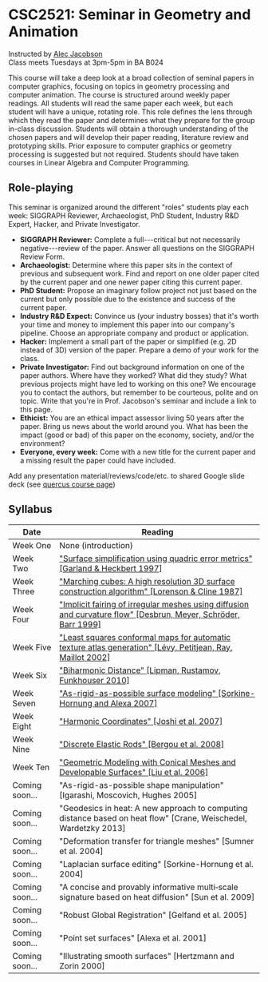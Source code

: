 # CSC2521: Seminar in Geometry and Animation

Instructed by [Alec Jacobson](http://www.cs.toronto.edu/~jacobson/)  
Class meets Tuesdays at 3pm-5pm in BA B024

This course will take a deep look at a broad collection of seminal papers in
computer graphics, focusing on topics in geometry processing and computer
animation. The course is structured around weekly paper readings. All students
will read the same paper each week, but each student will have a unique,
rotating role. This role defines the lens through which they read the paper and
determines what they prepare for the group in-class discussion. Students will
obtain a thorough understanding of the chosen papers and will develop their
paper reading, literature review and prototyping skills.  Prior exposure to
computer graphics or geometry processing is suggested but not required. Students
should have taken courses in Linear Algebra and Computer Programming.

## Role-playing

This seminar is organized around the different "roles" students play each week:
SIGGRAPH Reviewer, Archaeologist, PhD Student, Industry R&D Expert, Hacker, and
Private Investigator.

  - **SIGGRAPH Reviewer:** Complete a full---critical but not necessarily negative---review of the paper. Answer all questions on the SIGGRAPH Review Form.
  - **Archaeologist:** Determine where this paper sits in the context of previous and subsequent work. Find and report on one older paper cited by the current paper and one newer paper citing this current paper.
  - **PhD Student:** Propose an imaginary follow project not just based on the current but only possible due to the existence and success of the current paper.
  - **Industry R&D Expect:** Convince us (your industry bosses) that it's worth your time and money to implement this paper into our company's pipeline. Choose an appropriate company and product or application.
  - **Hacker:** Implement a small part of the paper or simplified (e.g. 2D instead of 3D) version of the paper. Prepare a demo of your work for the class.
  - **Private Investigator:** Find out background information on one of the paper authors. Where have they worked? What did they study? What previous projects might have led to working on this one? We encourage you to contact the authors, but remember to be courteous, polite and on topic. Write that you're in Prof. Jacobson's seminar and include a link to this page.
  - **Ethicist:** You are an ethical impact assessor living 50 years after the paper. Bring us news about the world around you. What has been the impact (good or bad) of this paper on the economy, society, and/or the environment?
  - **Everyone, every week:** Come with a new title for the current paper and a missing result the paper could have included.

Add any presentation material/reviews/code/etc. to shared Google slide deck (see [quercus course page](https://q.utoronto.ca/courses/111359))

## Syllabus

| Date | Reading |
|------|-------|
| Week One | None (introduction) |
| Week Two | ["Surface simplification using quadric error metrics" [Garland & Heckbert 1997]](papers/garland1997.pdf) |
| Week Three | ["Marching cubes: A high resolution 3D surface construction algorithm" [Lorenson & Cline 1987]](papers/lorenson-and-cline-1987.pdf) |
| Week Four | ["Implicit fairing of irregular meshes using diffusion and curvature flow" [Desbrun, Meyer, Schröder, Barr 1999]](papers/desbrun1999.pdf) |
| Week Five | ["Least squares conformal maps for automatic texture atlas generation" [Lévy, Petitjean, Ray, Maillot 2002]](papers/levy2002.pdf) |
| Week Six| ["Biharmonic Distance" [Lipman, Rustamov, Funkhouser 2010]](papers/lipman2010.pdf) |
| Week Seven | ["As-rigid-as-possible surface modeling" [Sorkine-Hornung and Alexa 2007]](papers/sorkine2007.pdf)
| Week Eight | ["Harmonic Coordinates" [Joshi et al. 2007]](papers/a71-joshi.pdf)
| Week Nine | ["Discrete Elastic Rods" [Bergou et al. 2008]](papers/143-rods.pdf)
| Week Ten | ["Geometric Modeling with Conical Meshes and Developable Surfaces" [Liu et al. 2006]](papers/quadMesh_sig06.pdf)
| Coming soon... | "As-rigid-as-possible shape manipulation" [Igarashi, Moscovich, Hughes 2005] |
| Coming soon... | "Geodesics in heat: A new approach to computing distance based on heat flow" [Crane, Weischedel, Wardetzky 2013] |
| Coming soon... | "Deformation transfer for triangle meshes" [Sumner et al. 2004]
| Coming soon... | "Laplacian surface editing" [Sorkine-Hornung et al. 2004]
| Coming soon... | "A concise and provably informative multi‐scale signature based on heat diffusion" [Sun et al. 2009]
| Coming soon... | "Robust Global Registration" [Gelfand et al. 2005]
| Coming soon... | "Point set surfaces" [Alexa et al. 2001]
| Coming soon... | "Illustrating smooth surfaces" [Hertzmann and Zorin 2000]



